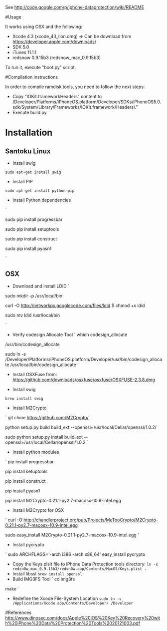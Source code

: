 See http://code.google.com/p/iphone-dataprotection/wiki/README

#Usage

It works using OSX and the following:

- Xcode 4.3 (xcode_43_lion.dmg) => Can be download from https://developer.apple.com/downloads/
- SDK 5.0
- iTunes 11.1.1
- redsnow 0.9.15b3 (redsnow_mac_0.9.15b3) 


To run it, execute "boot.py" script.


#Compilation instructions

In order to compile ramdisk tools, you need to follow the next steps:
- Copy "IOKit.frameworkHeaders" content to /Developer/Platforms/iPhoneOS.platform/Developer/SDKs/iPhoneOS5.0.sdk/System/Library/Frameworks/IOKit.framework/Headers/."
- Execute build.py

# Installation 

## Santoku Linux 

- Install swig 

`
sudo apt-get install swig
`

- Install PIP

`
sudo apt-get install python-pip
` 

- Install Python dependencies

`

sudo pip install progressbar

sudo pip install setuptools

sudo pip install construct

sudo pip install pyasn1

`

## OSX


- Download and install LDID
`

sudo mkdir -p /usr/local/bin

curl -O http://networkpx.googlecode.com/files/ldid $ chmod +x ldid

sudo mv ldid /usr/local/bin

`

- Verify codesign Allocate Tool
`
which codesign_allocate 

/usr/bin/codesign_allocate

sudo ln -s /Developer/Platforms/iPhoneOS.platform/Developer/usr/bin/codesign_allocate /usr/local/bin/codesign_allocate
`

- Install OSXFuse from:
https://github.com/downloads/osxfuse/osxfuse/OSXFUSE-2.3.8.dmg


- Install swig

`
brew install swig
`

- Install M2Crypto

`
git clone https://github.com/M2Crypto/

python setup.py build build_ext --openssl=/usr/local/Cellar/openssl/1.0.2/

sudo python setup.py install build_ext --openssl=/usr/local/Cellar/openssl/1.0.2
`

- Install python modules

`
pip install progressbar 

pip install setuptools

pip install construct

pip install pyasn1

pip install M2Crypto-0.21.1-py2.7-macosx-10.9-intel.egg
`
- Install M2Crypto for OSX

`
curl -O http://chandlerproject.org/pub/Projects/MeTooCrypto/M2Crypto-0.21.1-py2.7-macosx-10.9-intel.egg

sudo easy_install M2Crypto-0.21.1-py2.7-macosx-10.9-intel.egg
`

- Install pycrypto

`
sudo ARCHFLAGS='-arch i386 -arch x86_64' easy_install pycrypto

- Copy the Keys.plsit file to iPhone Data Protection tools directory:
`
ln -s redsn0w_mac_0.9.15b3/redsn0w.app/Contents/MacOS/Keys.plist .
`
- Install libssl
`
brew install openssl
`
- Build IMG3FS Tool
`
cd img3fs

make
`
-  Redefine the Xcode File-System Location
`
sudo ln -s /Applications/Xcode.app/Contents/Developer/ /Developer
`

#References
http://www.dinosec.com/docs/Apple%20iOS%20Key%20Recovery%20with%20iPhone%20Data%20Protection%20Tools%2020121003.pdf
